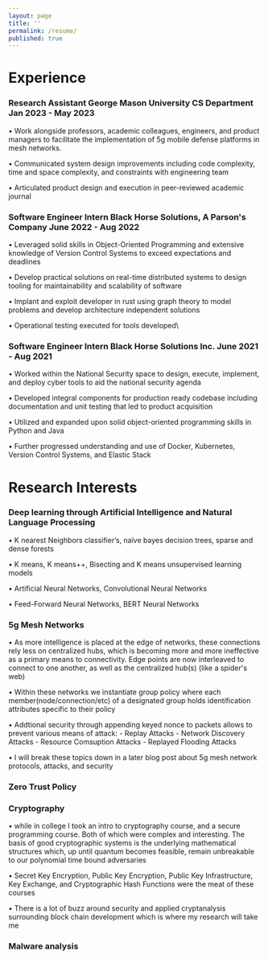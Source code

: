 ```yaml
---
layout: page
title: ''
permalink: /resume/
published: true
---
```

# Experience


### Research Assistant	George Mason University CS Department							Jan 2023 - May 2023

•  Work alongside professors, academic colleagues, engineers, and product managers to facilitate the 
implementation of 5g mobile defense platforms in mesh networks.

• Communicated system design improvements including code complexity, time and space complexity, and 
constraints with engineering team

• Articulated product design and execution in peer-reviewed academic journal

### Software Engineer Intern	Black Horse Solutions, A Parson's Company		June 2022 - Aug 2022

• Leveraged solid skills in Object-Oriented Programming and extensive knowledge of Version Control Systems to exceed expectations and deadlines

• Develop practical solutions on real-time distributed systems to design tooling for maintainability and scalability of software

• Implant and exploit developer in rust using graph theory to model problems and develop architecture independent solutions

• Operational testing executed for tools developed\


### Software Engineer Intern	Black Horse Solutions Inc.								June 2021 - Aug 2021

• Worked within the National Security space to design, execute, implement, and deploy cyber tools to aid the 
national security agenda

• Developed integral components for production ready codebase including documentation and unit testing that led to product acquisition

• Utilized and expanded upon solid object-oriented programming skills in Python and Java

• Further progressed understanding and use of Docker, Kubernetes, Version Control Systems, and Elastic Stack

# Research Interests

### Deep learning through Artificial Intelligence and Natural Language Processing

• K nearest Neighbors classifier’s, naïve bayes decision trees, sparse and dense forests
    
• K means, K means++, Bisecting and K means unsupervised learning models 
    
• Artificial Neural Networks, Convolutional Neural Networks
    
• Feed-Forward Neural Networks, BERT Neural Networks
   
### 5g Mesh Networks

• As more intelligence is placed at the edge of networks, these connections rely less on centralized hubs, which is becoming more and more ineffective as a primary means to connectivity. Edge points are now interleaved to connect to one another, as well as the centralized hub(s) (like a spider's web)

• Within these networks we instantiate group policy where each member(node/connection/etc) of a designated group holds identification attributes specific to their policy

• Addtional security through appending keyed nonce to packets allows to prevent various means of attack:
	- Replay Attacks
    - Network Discovery Attacks
    - Resource Comsuption Attacks
	- Replayed Flooding Attacks
    
• I will break these topics down in a later blog post about 5g mesh network protocols, attacks, and security

### Zero Trust Policy 

### Cryptography
• while in college I took an intro to cryptography course, and a secure programming course. Both of which were complex and interesting. The basis of good cryptographic systems is the underlying mathematical structures which, up until quantum becomes feasible, remain unbreakable to our polynomial time bound adversaries

• Secret Key Encryption, Public Key Encryption, Public Key Infrastructure, Key Exchange, and Cryptographic Hash Functions were the meat of these courses

• There is a lot of buzz around security and applied cryptanalysis surrounding block chain development which is where my research will take me

### Malware analysis 
